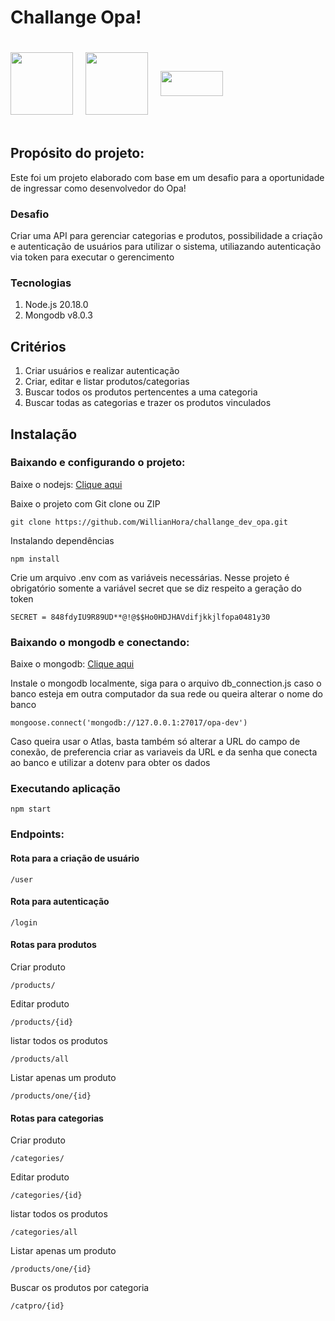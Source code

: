 <h1>Challange Opa!</h1>
<div style="display: flex; align-items: center;">
<img style='width:100px;' src='https://wiki.ixcsoft.com.br/logo/logo_ixc_opasuite_cor.png'>
<img style='width:100px; margin: 20px;' src='https://upload.wikimedia.org/wikipedia/commons/thumb/d/d9/Node.js_logo.svg/800px-Node.js_logo.svg.png'>
<img style='width:100px; height: 40px;' src='[https://ioco.tech/wp-content/uploads/2020/04/mongodb-logo.png](https://boaglio.com/wp-content/uploads/2015/05/mongodb.png](https://boaglio.com/wp-content/uploads/2015/05/mongodb.png)'>

</div>
<h2>Propósito do projeto:</h2>
<p>Este foi um projeto elaborado com base em um desafio para a oportunidade de ingressar como desenvolvedor do Opa!</p>

<h3>Desafio</h3>
<p>Criar uma API para gerenciar categorias e produtos, possibilidade a criação e autenticação de usuários para utilizar o sistema, utiliazando autenticação via token para executar o gerencimento</p> 
<h3>Tecnologias</h3>
<ol> 
 <li>Node.js 20.18.0 </li> 
 <li>Mongodb v8.0.3 </li> 
</ol>
<h2>Critérios</h2>
<ol>
    <li>Criar usuários e realizar autenticação</li>
    <li>Criar, editar e listar produtos/categorias</li>
    <li>Buscar todos os produtos pertencentes a uma categoria</li>
    <li>Buscar todas as categorias e trazer os produtos vinculados</li>
</ol>

<h2>Instalação</h2>

<h3>Baixando e configurando o projeto:</h3>

<p>Baixe o nodejs: <a href="https://nodejs.org/en">Clique aqui</a></p>

<p>Baixe o projeto com Git clone ou ZIP</p>

`git clone https://github.com/WillianHora/challange_dev_opa.git`

<p>Instalando dependências</p>

`npm install`

<p>Crie um arquivo .env com as variáveis necessárias. Nesse projeto é obrigatório somente a variável secret que se diz respeito a geração do token</p>

`SECRET = 848fdyIU9R89UD**@!@$$Ho0HDJHAVdifjkkjlfopa0481y30`

<h3>Baixando o mongodb e conectando:</h3>

<p>Baixe o mongodb: <a href="https://www.mongodb.com/pt-br">Clique aqui</a></p>

<p>Instale o mongodb localmente, siga para o arquivo db_connection.js caso o banco esteja em outra computador da sua rede ou queira alterar o nome do banco</p>

`mongoose.connect('mongodb://127.0.0.1:27017/opa-dev')`

<p>Caso queira usar o Atlas, basta também só alterar a URL do campo de conexão, de preferencia criar as variaveis da URL e da senha que conecta ao banco e utilizar a dotenv para obter os dados</p>

<h3>Executando aplicação</h3>

`npm start`

<h3>Endpoints:</h3>
<h4>Rota para a criação de usuário</h4>

`/user`

<h4>Rota para autenticação</h4>

`/login`

<h4>Rotas para produtos</h4>
<p>Criar produto</p>

`/products/`

<p>Editar produto</p>

`/products/{id}`

<p>listar todos os produtos</p>

`/products/all`

<p>Listar apenas um produto</p>

`/products/one/{id}`


<h4>Rotas para categorias</h4>
<p>Criar produto</p>

`/categories/`

<p>Editar produto</p>

`/categories/{id}`

<p>listar todos os produtos</p>

`/categories/all`

<p>Listar apenas um produto</p>

`/products/one/{id}`


<p>Buscar os produtos por categoria</p>

`/catpro/{id}`




